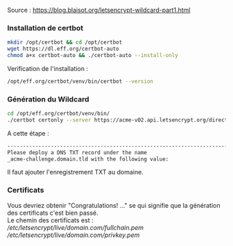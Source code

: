 Source : https://blog.blaisot.org/letsencrypt-wildcard-part1.html

### Installation de certbot
```bash
mkdir /opt/certbot && cd /opt/certbot
wget https://dl.eff.org/certbot-auto
chmod a+x certbot-auto && ./certbot-auto --install-only
```

Verification de l'installation :
```bash
/opt/eff.org/certbot/venv/bin/certbot --version
```

### Génération du Wildcard

```bash
cd /opt/eff.org/certbot/venv/bin/
./certbot certonly --server https://acme-v02.api.letsencrypt.org/directory --manual -d '*.domain.com' --manual-public-ip-logging-ok
```

A cette étape :
```bash
-------------------------------------------------------------------------------
Please deploy a DNS TXT record under the name
_acme-challenge.domain.tld with the following value:
```
Il faut ajouter l'enregistrement TXT au domaine.

### Certificats
Vous devriez obtenir "Congratulations! ..." se qui signifie que la génération des certificats c'est bien passé.<br>
Le chemin des certificats est :<br>
<i>/etc/letsencrypt/live/domain.com/fullchain.pem<br>
/etc/letsencrypt/live/domain.com/privkey.pem</i>
